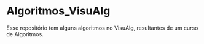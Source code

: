 # Algoritmos_VisuAlg
Esse repositório tem alguns algoritmos no VisuAlg, resultantes de um curso de Algoritmos.
